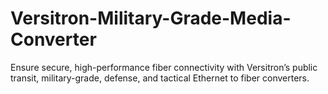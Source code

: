 # Versitron-Military-Grade-Media-Converter
Ensure secure, high-performance fiber connectivity with Versitron’s public transit, military-grade, defense, and tactical Ethernet to fiber converters.
